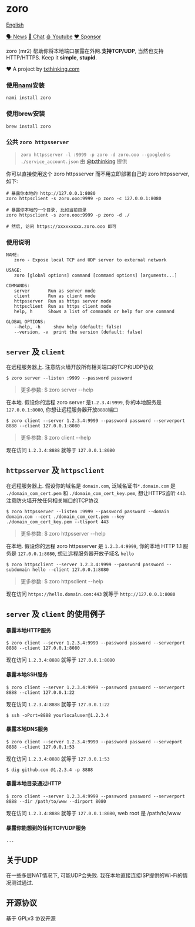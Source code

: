 # zoro

[English](README.md)

[🗣 News](https://t.me/txthinking_news)
[💬 Chat](https://join.txthinking.com)
[🩸 Youtube](https://www.youtube.com/txthinking) 
[❤️ Sponsor](https://github.com/sponsors/txthinking)

zoro (mr2) 帮助你将本地端口暴露在外网.**支持TCP/UDP**, 当然也支持HTTP/HTTPS. Keep it **simple**, **stupid**.

❤️ A project by [txthinking.com](https://www.txthinking.com)

### 使用[nami](https://github.com/txthinking/nami)安装

```
nami install zoro
```

### 使用brew安装

```
brew install zoro
```

### 公共 `zoro httpsserver`

> `zoro httpsserver -l :9999 -p zoro -d zoro.ooo --googledns ./service_account.json` 由 [@txthinking](https://github.com/txthinking) 提供

你可以直接使用这个 zoro httpsserver 而不用立即部署自己的 zoro httpsserver, 如下:

```
# 暴露你本地的 http://127.0.0.1:8080
zoro httpsclient -s zoro.ooo:9999 -p zoro -c 127.0.0.1:8080

# 暴露你本地的一个目录, 比如当前目录
zoro httpsclient -s zoro.ooo:9999 -p zoro -d ./

# 然后, 访问 https://xxxxxxxxx.zoro.ooo 即可
```

### 使用说明

```
NAME:
   zoro - Expose local TCP and UDP server to external network

USAGE:
   zoro [global options] command [command options] [arguments...]

COMMANDS:
   server       Run as server mode
   client       Run as client mode
   httpsserver  Run as https server mode
   httpsclient  Run as https client mode
   help, h      Shows a list of commands or help for one command

GLOBAL OPTIONS:
   --help, -h     show help (default: false)
   --version, -v  print the version (default: false)
```

## `server` 及 `client`

在远程服务器上. 注意防火墙开放所有相关端口的TCP和UDP协议

```
$ zoro server --listen :9999 --password password
```

> 更多参数: $ zoro server --help

在本地. 假设你的远程 zoro server 是`1.2.3.4:9999`, 你的本地服务是`127.0.0.1:8080`, 你想让远程服务器开放`8888`端口

```
$ zoro client --server 1.2.3.4:9999 --password password --serverport 8888 --client 127.0.0.1:8080
```

> 更多参数: $ zoro client --help

现在访问 `1.2.3.4:8888` 就等于 `127.0.0.1:8080`

## `httpsserver` 及 `httpsclient`

在远程服务器上. 假设你的域名是 `domain.com`, 泛域名证书`*.domain.com` 是 `./domain_com_cert.pem` 和 `./domain_com_cert_key.pem`, 想让HTTPS监听 `443`. 注意防火墙开放任何相关端口的TCP协议

```
$ zoro httpsserver --listen :9999 --password password --domain domain.com --cert ./domain_com_cert.pem --key ./domain_com_cert_key.pem --tlsport 443
```

> 更多参数: $ zoro httpsserver --help

在本地. 假设你的远程 zoro httpsserver 是 `1.2.3.4:9999`, 你的本地 HTTP 1.1 服务是 `127.0.0.1:8080`, 想让远程服务器开放子域名 `hello`

```
$ zoro httpsclient --server 1.2.3.4:9999 --password password --subdomain hello --client 127.0.0.1:8080
```

> 更多参数: $ zoro httpsclient --help

现在访问 `https://hello.domain.com:443` 就等于 `http://127.0.0.1:8080`

## `server` 及 `client` 的使用例子

#### 暴露本地HTTP服务

```
$ zoro client --server 1.2.3.4:9999 --password password --serverport 8888 --client 127.0.0.1:8080
```

现在访问 `1.2.3.4:8888` 就等于 `127.0.0.1:8080`

#### 暴露本地SSH服务

```
$ zoro client --server 1.2.3.4:9999 --password password --serverport 8888 --client 127.0.0.1:22
```

现在访问 `1.2.3.4:8888` 就等于 `127.0.0.1:22`

```
$ ssh -oPort=8888 yourlocaluser@1.2.3.4
```

#### 暴露本地DNS服务

```
$ zoro client --server 1.2.3.4:9999 --password password --serveport 8888 --client 127.0.0.1:53
```

现在访问 `1.2.3.4:8888` 就等于 `127.0.0.1:53`

```
$ dig github.com @1.2.3.4 -p 8888
```

#### 暴露本地目录通过HTTP

```
$ zoro client --server 1.2.3.4:9999 --password password --serverport 8888 --dir /path/to/www --dirport 8080
```

现在访问 `1.2.3.4:8888` 就等于 `127.0.0.1:8080`, web root 是 /path/to/www

#### 暴露你能想到的任何TCP/UDP服务

```
...
```

## 关于UDP

在一些多层NAT情况下, 可能UDP会失败. 我在本地直接连接ISP提供的Wi-Fi的情况测试通过.

## 开源协议

基于 GPLv3 协议开源
